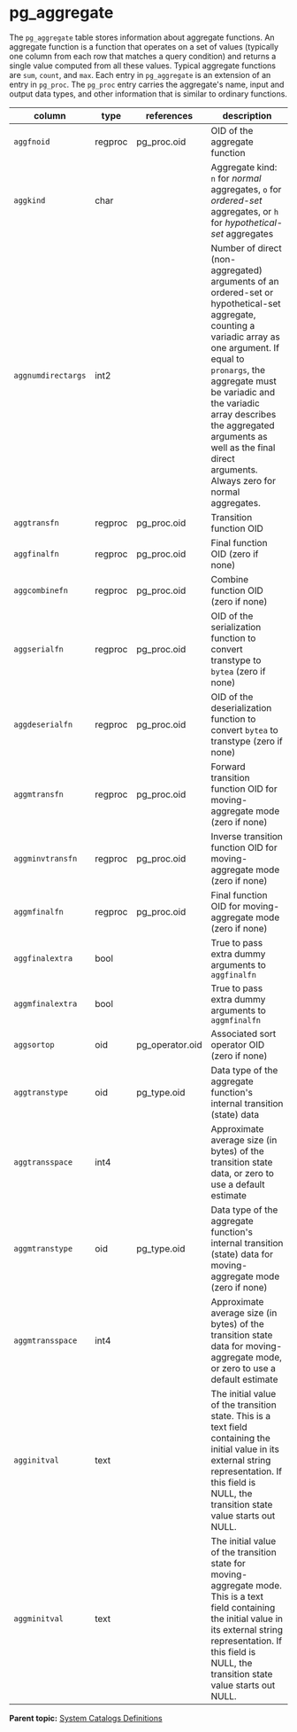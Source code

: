 # pg_aggregate 

The `pg_aggregate` table stores information about aggregate functions. An aggregate function is a function that operates on a set of values \(typically one column from each row that matches a query condition\) and returns a single value computed from all these values. Typical aggregate functions are `sum`, `count`, and `max`. Each entry in `pg_aggregate` is an extension of an entry in `pg_proc`. The `pg_proc` entry carries the aggregate's name, input and output data types, and other information that is similar to ordinary functions.

|column|type|references|description|
|------|----|----------|-----------|
|`aggfnoid`|regproc|pg\_proc.oid|OID of the aggregate function|
|`aggkind`|char| |Aggregate kind: `n` for *normal* aggregates, `o` for *ordered-set* aggregates, or `h` for *hypothetical-set* aggregates|
|`aggnumdirectargs`|int2| |Number of direct \(non-aggregated\) arguments of an ordered-set or hypothetical-set aggregate, counting a variadic array as one argument. If equal to `pronargs`, the aggregate must be variadic and the variadic array describes the aggregated arguments as well as the final direct arguments. Always zero for normal aggregates.|
|`aggtransfn`|regproc|pg\_proc.oid|Transition function OID|
|`aggfinalfn`|regproc|pg\_proc.oid|Final function OID \(zero if none\)|
|`aggcombinefn`|regproc|pg\_proc.oid|Combine function OID \(zero if none\)|
|`aggserialfn`|regproc|pg\_proc.oid|OID of the serialization function to convert transtype to `bytea` \(zero if none\)|
|`aggdeserialfn`|regproc|pg\_proc.oid|OID of the deserialization function to convert `bytea` to transtype \(zero if none\)|
|`aggmtransfn`|regproc|pg\_proc.oid|Forward transition function OID for moving-aggregate mode \(zero if none\)|
|`aggminvtransfn`|regproc|pg\_proc.oid|Inverse transition function OID for moving-aggregate mode \(zero if none\)|
|`aggmfinalfn`|regproc|pg\_proc.oid|Final function OID for moving-aggregate mode \(zero if none\)|
|`aggfinalextra`|bool| |True to pass extra dummy arguments to `aggfinalfn`|
|`aggmfinalextra`|bool| |True to pass extra dummy arguments to `aggmfinalfn`|
|`aggsortop`|oid|pg\_operator.oid|Associated sort operator OID \(zero if none\)|
|`aggtranstype`|oid|pg\_type.oid|Data type of the aggregate function's internal transition \(state\) data|
|`aggtransspace`|int4| |Approximate average size \(in bytes\) of the transition state data, or zero to use a default estimate|
|`aggmtranstype`|oid|pg\_type.oid|Data type of the aggregate function's internal transition \(state\) data for moving-aggregate mode \(zero if none\)|
|`aggmtransspace`|int4| |Approximate average size \(in bytes\) of the transition state data for moving-aggregate mode, or zero to use a default estimate|
|`agginitval`|text| |The initial value of the transition state. This is a text field containing the initial value in its external string representation. If this field is NULL, the transition state value starts out NULL.|
|`aggminitval`|text| |The initial value of the transition state for moving- aggregate mode. This is a text field containing the initial value in its external string representation. If this field is NULL, the transition state value starts out NULL.|

**Parent topic:** [System Catalogs Definitions](../system_catalogs/catalog_ref-html.html)

